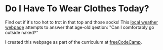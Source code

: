 # Do I Have To Wear Clothes Today?
Find out if it's too hot to trot in that top and those socks! This [local weather webpage](http://output.jsbin.com/homiza) attempts to answer that age-old qestion: "Can I comfortably go outside naked?"

I created this webpage as part of the curriculum at [freeCodeCamp](https://www.freecodecamp.com/mbthebulldog).
